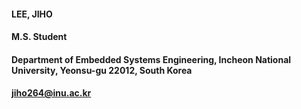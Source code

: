 #### LEE, JIHO
#### M.S. Student
#### Department of Embedded Systems Engineering, Incheon National University, Yeonsu-gu 22012, South Korea
#### jiho264@inu.ac.kr  
